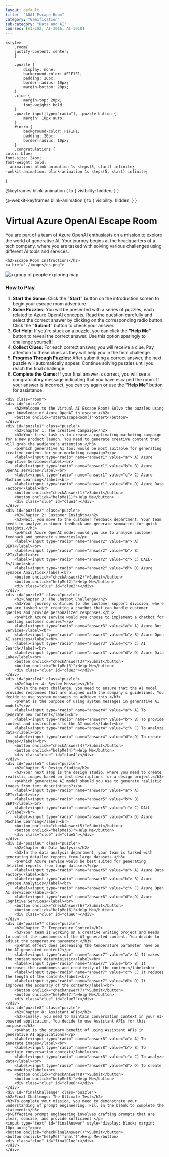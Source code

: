 ```yaml
---
layout: default
title:  "AOAI Escape Room"
category: "Gamification"
sub-category: "Data and AI"
courses: [AI-102, AI-3016, AI-3018]
---
```


<html lang="en">
<head>

    <style>
        .room{
        justify-content: center;
        }

        .puzzle { 
            display: none; 
            background-color: #F1F1F1; 
            padding: 20px; 
            border-radius: 10px; 
            margin-bottom: 20px; 
        }
        .clue { 
            margin-top: 20px; 
            font-weight: bold; 
        }
        .puzzle input[type="radio"], .puzzle button { 
            margin: 10px auto; 
        }
        #intro {
            background-color: F1F1F1; 
            padding: 20px; 
            border-radius: 10px; 
        }
        .congratulations {
    color: blue;
    font-size: 24px;
    font-weight: bold;
      animation: blink-animation 1s steps(5, start) infinite;
    -webkit-animation: blink-animation 1s steps(5, start) infinite;
}

@keyframes blink-animation {
    to {
        visibility: hidden;
    }
}

@-webkit-keyframes blink-animation {
    to {
        visibility: hidden;
    }
}
    </style>
</head>
<body>
<div>
    <h1>Virtual Azure OpenAI Escape Room </h1>
    You are part of a team of Azure OpenAI enthusiasts on a mission to explore the world of generative AI. Your journey begins at the headquarters of a tech company, where you are tasked with solving various challenges using different AI tools and services.
    
    <h2>Escape Room Instructions</h2>
    <a href="./images/es.png">
  <img src="./images/es.png" alt="a group of people exploring map">
</a>
    <div class="instructions">
        <h3>How to Play</h3>
        <ol>
            <li><strong>Start the Game:</strong> Click the <strong>"Start"</strong> button on the introduction screen to begin your escape room adventure.</li>
            <li><strong>Solve Puzzles:</strong> You will be presented with a series of puzzles, each related to Azure OpenAI concepts. Read the question carefully and select the correct answer by clicking on the corresponding radio button. Click the <strong>"Submit"</strong> button to check your answer.</li>
            <li><strong>Get Help:</strong> If you're stuck on a puzzle, you can click the <strong>"Help Me"</strong> button to reveal the correct answer. Use this option sparingly to challenge yourself!</li>
            <li><strong>Collect Clues:</strong> For each correct answer, you will receive a clue. Pay attention to these clues as they will help you in the final challenge.</li>
            <li><strong>Progress Through Puzzles:</strong> After submitting a correct answer, the next puzzle will automatically appear. Continue solving puzzles until you reach the final challenge.</li>        
            <li><strong>Complete the Game:</strong> If your final answer is correct, you will see a congratulatory message indicating that you have escaped the room. If your answer is incorrect, you can try again or use the <strong>"Help Me"</strong> button for assistance.</li>
        </ol>
</div>

    
    <div class="room">
    <div id="intro">
        <h2>Welcome to the Virtual AI Escape Room! Solve the puzzles using your knowledge of Azure OpenAI to escape.</h2>
        <button onclick="startEscapeRoom()">Start</button>
    </div>
    <div id="puzzle1" class="puzzle">
        <h2>Chapter 1: The Creative Campaign</h2>
        <h3>Your first task is to create a captivating marketing campaign for a new product launch. You need to generate creative content that will grab the audience's attention.</h3>
        <p>Which generative AI tool would be most suitable for generating creative content for your marketing campaign?</p>
        <label><input type="radio" name="answer1" value="a"> A) Azure Cognitive Services</label><br>
        <label><input type="radio" name="answer1" value="b"> B) Azure OpenAI services</label><br>
        <label><input type="radio" name="answer1" value="c"> C) Azure Machine Learning</label><br>
        <label><input type="radio" name="answer1" value="d"> D) Azure Data Factory</label><br>
        <button onclick="checkAnswer(1)">Submit</button>
        <button onclick="helpMe(1)">Help Me</button>
        <div class="clue" id="clue1"></div>
    </div>
    <div id="puzzle2" class="puzzle">
        <h2>Chapter 2: Customer Insights</h2>
        <h3>Next, you move to the customer feedback department. Your team needs to analyze customer feedback and generate summaries for quick insights.</h3>
        <p>Which Azure OpenAI model would you use to analyze customer feedback and generate summaries?</p>
        <label><input type="radio" name="answer2" value="a"> A) BERT</label><br>
        <label><input type="radio" name="answer2" value="b"> B) GPT</label><br>
        <label><input type="radio" name="answer2" value="c"> C) DALL-E</label><br>
        <label><input type="radio" name="answer2" value="d"> D) Azure Synapse Analytics</label><br>
        <button onclick="checkAnswer(2)">Submit</button>
        <button onclick="helpMe(2)">Help Me</button>
        <div class="clue" id="clue2"></div>
    </div>
    <div id="puzzle3" class="puzzle">
        <h2>Chapter 3: The Chatbot Challenge</h2>
        <h3>Your journey continues to the customer support division, where you are tasked with creating a chatbot that can handle customer queries and provide personalized responses.</h3>
        <p>Which Azure service would you choose to implement a chatbot for handling customer queries?</p>
        <label><input type="radio" name="answer3" value="a"> A) Azure Bot Services</label><br>
        <label><input type="radio" name="answer3" value="b"> B) Azure Open AI services</label><br>
        <label><input type="radio" name="answer3" value="c"> C) AI Search</label><br>
        <label><input type="radio" name="answer3" value="d"> D) Azure Data Lake</label><br>
        <button onclick="checkAnswer(3)">Submit</button>
        <button onclick="helpMe(3)">Help Me</button>
        <div class="clue" id="clue3"></div>
    </div>
    <div id="puzzle4" class="puzzle">
        <h2>Chapter 4: System Messages</h2>
        <h3>In the next challenge, you need to ensure that the AI model provides responses that are aligned with the company's guidelines. You decide to use system messages to achieve this.</h3>
        <p>What is the purpose of using system messages in generative AI models?</p>
        <label><input type="radio" name="answer4" value="a"> A) To generate new content</label><br>
        <label><input type="radio" name="answer4" value="b"> B) To provide context and instructions to the AI model</label><br>
        <label><input type="radio" name="answer4" value="c"> C) To analyze data</label><br>
        <label><input type="radio" name="answer4" value="d"> D) To create images</label><br>
        <button onclick="checkAnswer(4)">Submit</button>
        <button onclick="helpMe(4)">Help Me</button>
        <div class="clue" id="clue4"></div>
    </div>
    <div id="puzzle5" class="puzzle">
        <h2>Chapter 5: Design Studio</h2>
        <h3>Your next stop is the design studio, where you need to create realistic images based on text descriptions for a design project.</h3>
        <p>Which generative AI model should you use to generate realistic images from text descriptions?</p>
        <label><input type="radio" name="answer5" value="a"> A) GPT</label><br>
        <label><input type="radio" name="answer5" value="b"> B) BERT</label><br>
        <label><input type="radio" name="answer5" value="c"> C) DALL-E</label><br>
        <label><input type="radio" name="answer5" value="d"> D) Azure Machine Learning</label><br>
        <button onclick="checkAnswer(5)">Submit</button>
        <button onclick="helpMe(5)">Help Me</button>
        <div class="clue" id="clue5"></div>
    </div>
    <div id="puzzle6" class="puzzle">
        <h2>Chapter 6: Data Analysis</h2>
        <h3>In the data analysis department, your team is tasked with generating detailed reports from large datasets.</h3>
        <p>Which Azure service would be best suited for generating detailed reports from large datasets?</p>
        <label><input type="radio" name="answer6" value="a"> A) Azure Data Factory</label><br>
        <label><input type="radio" name="answer6" value="b"> B) Azure Synapse Analytics</label><br>
        <label><input type="radio" name="answer6" value="c"> C) Azure Open AI services</label><br>
        <label><input type="radio" name="answer6" value="d"> D) Azure Cognitive Services</label><br>
        <button onclick="checkAnswer(6)">Submit</button>
        <button onclick="helpMe(6)">Help Me</button>
        <div class="clue" id="clue6"></div>
    </div>
    <div id="puzzle7" class="puzzle">
        <h2>Chapter 7: Temperature Control</h2>
        <h3>Your team is working on a creative writing project and needs to control the randomness of the AI-generated content. You decide to adjust the temperature parameter.</h3>
        <p>What effect does increasing the temperature parameter have on the AI-generated content?</p>
        <label><input type="radio" name="answer7" value="a"> A) It makes the content more deterministic</label><br>
        <label><input type="radio" name="answer7" value="b"> B) It increases the randomness and creativity of the content</label><br>
        <label><input type="radio" name="answer7" value="c"> C) It reduces the length of the content</label><br>
        <label><input type="radio" name="answer7" value="d"> D) It improves the accuracy of the content</label><br>
        <button onclick="checkAnswer(7)">Submit</button>
        <button onclick="helpMe(7)">Help Me</button>
        <div class="clue" id="clue7"></div>
    </div>
    <div id="puzzle8" class="puzzle">
        <h2>Chapter 8: Assistant APIs</h2>
        <h3>Finally, you need to maintain conversation context in your AI-powered application. You decide to use Assistant APIs for this purpose.</h3>
        <p>What is the primary benefit of using Assistant APIs in generative AI applications?</p>
        <label><input type="radio" name="answer8" value="a"> A) To generate images</label><br>
        <label><input type="radio" name="answer8" value="b"> B) To maintain conversation context</label><br>
        <label><input type="radio" name="answer8" value="c"> C) To analyze data</label><br>
        <label><input type="radio" name="answer8" value="d"> D) To create new models</label><br>
        <button onclick="checkAnswer(8)">Submit</button>
        <button onclick="helpMe(8)">Help Me</button>
        <div class="clue" id="clue8"></div>
    </div>
    <div id="finalChallenge" class="puzzle">
    <h2>Final Challenge: The Ultimate Test</h2>
    <h3>To complete your mission, you need to demonstrate your understanding of prompt engineering. Fill in the blank to complete the statement:</h3>
    <p>Effective prompt engineering involves crafting prompts that are clear, concise, and provide sufficient </p>
    <input type="text" id="finalAnswer" style="display: block; margin: 10px auto;"><br>
    <button onclick="checkFinalAnswer()">Submit</button>
    <button onclick="helpMe('final')">Help Me</button>
    <div class="clue" id="finalClue"></div>
    </div>
    </div>
<script>
    let currentPuzzle = 1;
    const clues = ["Azure OpenAI services", "GPT", "Azure Bot Services", "To provide context and instructions to the AI model", "DALL-E", "Azure Synapse Analytics", "It increases the randomness and creativity of the content", "To maintain conversation context"];
    const correctAnswers = ["b", "b", "a", "b", "c", "b", "b", "b"];

    function startEscapeRoom() {
        document.getElementById('intro').style.display = 'none';
        showPuzzle(currentPuzzle);
    }

    function showPuzzle(puzzleNumber) {
        document.getElementById(`puzzle${puzzleNumber}`).style.display = 'block';
    }

    function checkAnswer(puzzleNumber) {
        const selectedOption = document.querySelector(`input[name="answer${puzzleNumber}"]:checked`);
        const clueElement = document.getElementById(`clue${puzzleNumber}`);

        if (selectedOption && selectedOption.value === correctAnswers[puzzleNumber - 1]) {
            clueElement.textContent = `Correct!`;
            clueElement.style.color = 'green';
            
            currentPuzzle++;
            if (currentPuzzle <= clues.length) {
                setTimeout(() => {
                    document.getElementById(`puzzle${puzzleNumber}`).style.display = 'none';
                    showPuzzle(currentPuzzle);
                }, 1000);
            } else {
                setTimeout(() => {
                    document.getElementById(`puzzle${puzzleNumber}`).style.display = 'none';
                    document.getElementById('finalChallenge').style.display = 'block';
                }, 1000);
            }
        } else {
            clueElement.textContent = 'Incorrect, try again!';
            clueElement.style.color = 'red';
        }
    }

    function helpMe(puzzleNumber) {
        if (puzzleNumber === 'final') {
            document.getElementById('finalAnswer').value = 'context';
        } else {
            document.querySelector(`input[name="answer${puzzleNumber}"][value="${correctAnswers[puzzleNumber - 1]}"]`).checked = true;
        }
    }

    function checkFinalAnswer() {
        const finalAnswer = document.getElementById('finalAnswer').value.toLowerCase();
        const finalClueElement = document.getElementById('finalClue');

        if (finalAnswer === 'context') {
            finalClueElement.textContent = 'CONGRATULATIONS! YOU HAVE ESCAPED THE ROOM !';
            finalClueElement.classList.add('congratulations');
        } else {
            finalClueElement.textContent = 'Incorrect, try again!';
            finalClueElement.style.color = 'red';
            finalClueElement.classList.remove('congratulations');
        }
    }
</script>

